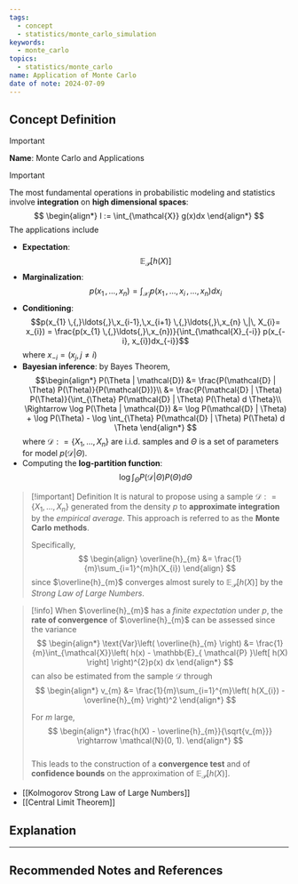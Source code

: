 ```yaml
---
tags:
  - concept
  - statistics/monte_carlo_simulation
keywords:
  - monte_carlo
topics:
  - statistics/monte_carlo
name: Application of Monte Carlo
date of note: 2024-07-09
---
```


## Concept Definition

>[!important]
>**Name**: Monte Carlo and Applications

>[!important]
>The most fundamental operations in probabilistic modeling and statistics involve **integration** on **high dimensional spaces**:
>$$
> \begin{align*}
> I := \int_{\mathcal{X}} g(x)dx
> \end{align*}
>$$ 
>The applications include
>- **Expectation**: $$\mathbb{E}_{ \mathcal{P} }\left[ h(X) \right]$$
>- **Marginalization**: $$p(x_{1} \,{,}\ldots{,}\,x_{n}) = \int_{\mathcal{X}_{i}}p(x_{1} \,{,}\ldots{,}\,x_{i} \,{,}\ldots{,}\,x_{n})dx_{i}$$
>- **Conditioning**: $$p(x_{1} \,{,}\ldots{,}\,x_{i-1},\,x_{i+1} \,{,}\ldots{,}\,x_{n} \,|\, X_{i}= x_{i}) = \frac{p(x_{1} \,{,}\ldots{,}\,x_{n})}{\int_{\mathcal{X}_{-i}} p(x_{-i}, x_{i})dx_{-i}}$$ where $x_{-i} = (x_{j}, j\neq i)$
>- **Bayesian inference**: by Bayes Theorem, 
>  $$\begin{align*}
>P(\Theta | \mathcal{D}) &= \frac{P(\mathcal{D} | \Theta) P(\Theta)}{P(\mathcal{D})}\\
 &= \frac{P(\mathcal{D} | \Theta) P(\Theta)}{\int_{\Theta} P(\mathcal{D} | \Theta) P(\Theta) d \Theta}\\
 \Rightarrow \log P(\Theta | \mathcal{D})  &= \log P(\mathcal{D} | \Theta) + \log P(\Theta)  - \log \int_{\Theta} P(\mathcal{D} | \Theta) P(\Theta) d \Theta
>\end{align*}
>$$
 >where $\mathcal{D}: =\{X_1, \ldots, X_n\}$ are i.i.d. samples and $\Theta$ is a set of parameters for model $p(\mathcal{D} | \Theta)$.
 >- Computing the **log-partition function**: $$\log \int_{\Theta} P(\mathcal{D} | \Theta) P(\Theta) d \Theta$$

>[!important] Definition
>It is natural to propose using a sample $\mathcal{D}: =\{X_1, \ldots, X_n\}$ generated from the density $p$ to **approximate integration** by the *empirical average*. This approach is referred to as the **Monte Carlo methods**. 
>
>Specifically,
>$$ 
>\begin{align}
>\overline{h}_{m} &= \frac{1}{m}\sum_{i=1}^{m}h(X_{i})
>\end{align}
>$$
>since $\overline{h}_{m}$ converges almost surely to  $\mathbb{E}_{\mathcal{P}}\left[ h(X) \right]$ by the *Strong Law of Large Numbers*. 
>

>[!info]
>When $\overline{h}_{m}$ has a *finite expectation* under $p$, the **rate of convergence** of $\overline{h}_{m}$ can be assessed since the variance 
>$$
> \begin{align*}
> \text{Var}\left( \overline{h}_{m} \right) &= \frac{1}{m}\int_{\mathcal{X}}\left( h(x) -  \mathbb{E}_{ \mathcal{P} }\left[ h(X) \right] \right)^{2}p(x) dx
> \end{align*}
> $$
> can also be estimated from the sample $\mathcal{D}$ through
> $$
> \begin{align*}
> v_{m} &= \frac{1}{m}\sum_{i=1}^{m}\left( h(X_{i}) - \overline{h}_{m} \right)^2
> \end{align*}
>$$
> 
> For $m$ large,
>$$ 
> \begin{align*}
> \frac{h(X) - \overline{h}_{m}}{\sqrt{v_{m}}} \rightarrow \mathcal{N}(0, 1).
> \end{align*}
>$$  
>This leads to the construction of a **convergence test** and of **confidence bounds** on the approximation of $\mathbb{E}_{ \mathcal{P} }\left[ h(X) \right]$.

- [[Kolmogorov Strong Law of Large Numbers]]
- [[Central Limit Theorem]]



## Explanation





-----------
##  Recommended Notes and References

